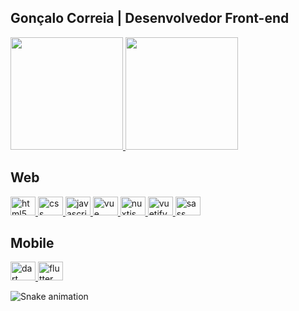 ## Gonçalo Correia | Desenvolvedor Front-end

<a href="https://github.com/GoncaloNevesCorreia">
  <img height="180em" src="https://github-readme-stats.vercel.app/api?username=GoncaloNevesCorreia&show_icons=true&theme=dracula&include_all_commits=true&count_private=true"/>
  <img height="180em" src="https://github-readme-stats.vercel.app/api/top-langs/?username=GoncaloNevesCorreia&layout=compact&langs_count=5&theme=dracula"/>
</a>

<h2>Web</h2>
<a href="https://developer.mozilla.org/en-US/docs/Web/HTML">
  <img alt="html5" height="30" width="40" src="https://cdn.jsdelivr.net/gh/devicons/devicon/icons/html5/html5-original.svg" />
</a>
<a href="https://developer.mozilla.org/en-US/docs/Web/CSS">
  <img alt="css" height="30" width="40" src="https://cdn.jsdelivr.net/gh/devicons/devicon/icons/css3/css3-original.svg" />
</a>
<a href="https://developer.mozilla.org/en-US/docs/Web/JavaScript">
  <img alt="javascript" height="30" width="40" src="https://cdn.jsdelivr.net/gh/devicons/devicon/icons/javascript/javascript-original.svg" />
</a>
<a href="https://vuejs.org">
  <img alt="vue" height="30" width="40" src="https://cdn.jsdelivr.net/gh/devicons/devicon/icons/vuejs/vuejs-original.svg" />
</a>
<a href="https://nuxtjs.org/">
  <img alt="nuxtjs" height="30" width="40" src="https://cdn.jsdelivr.net/gh/devicons/devicon/icons/nuxtjs/nuxtjs-original.svg" />
</a>
<a href="https://vuetifyjs.com/en/">
  <img alt="vuetify" height="30" width="40" src="https://cdn.jsdelivr.net/gh/devicons/devicon/icons/vuetify/vuetify-original.svg" />
</a>
<a href="https://sass-lang.com">
  <img alt="sass" height="30" width="40" src="https://cdn.jsdelivr.net/gh/devicons/devicon/icons/sass/sass-original.svg" />
</a>

<h2>Mobile</h2>
<a href="https://dart.dev">
  <img alt="dart" height="30" width="40" src="https://cdn.jsdelivr.net/gh/devicons/devicon/icons/dart/dart-original.svg"" />
</a>
<a href="https://flutter.dev">
  <img alt="flutter" height="30" width="40" src="https://cdn.jsdelivr.net/gh/devicons/devicon/icons/flutter/flutter-original.svg" />
</a>

![Snake animation](https://github.com/GoncaloNevesCorreia/GoncaloNevesCorreia/blob/output/github-contribution-grid-snake.svg)
